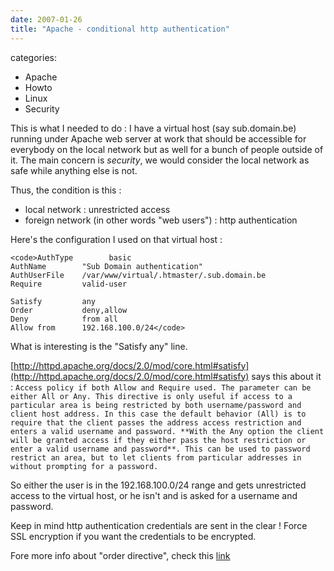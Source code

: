 ```yaml
---
date: 2007-01-26
title: "Apache - conditional http authentication"
---
```








categories:
- Apache
- Howto
- Linux
- Security


This is what I needed to do :
I have a virtual host (say sub.domain.be) running under Apache web server at work that should be accessible for everybody on the local network but as well for a bunch of people outside of it. The main concern is *security*, we would consider the local network as safe while anything else is not.

Thus, the condition is this :
- local network : unrestricted access
- foreign network (in other words "web users") : http authentication



Here's the configuration I used on that virtual host :


    
    <code>AuthType        basic
    AuthName        "Sub Domain authentication"
    AuthUserFile    /var/www/virtual/.htmaster/.sub.domain.be
    Require         valid-user
    
    Satisfy         any
    Order           deny,allow
    Deny            from all
    Allow from      192.168.100.0/24</code>



What is interesting is the "Satisfy any" line.

[http://httpd.apache.org/docs/2.0/mod/core.html#satisfy](http://httpd.apache.org/docs/2.0/mod/core.html#satisfy) says this about it :
`Access policy if both Allow and Require used. The parameter can be either All or Any. This directive is only useful if access to a particular area is being restricted by both username/password and client host address. In this case the default behavior (All) is to require that the client passes the address access restriction and enters a valid username and password. **With the Any option the client will be granted access if they either pass the host restriction or enter a valid username and password**. This can be used to password restrict an area, but to let clients from particular addresses in without prompting for a password.`

So either the user is in the 192.168.100.0/24 range and gets unrestricted access to the virtual host, or he isn't and is asked for a username and password.

Keep in mind http authentication credentials are sent in the clear ! Force SSL encryption if you want the credentials to be encrypted.

Fore more info about "order directive", check this [link](http://blog.wains.be/post/apache-order-directive/)
